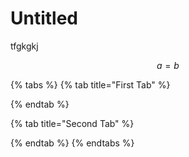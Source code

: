 # Untitled

tfgkgkj

$$
a = b
$$

{% tabs %}
{% tab title="First Tab" %}

{% endtab %}

{% tab title="Second Tab" %}

{% endtab %}
{% endtabs %}
